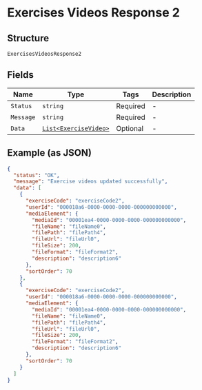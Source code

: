 
# Exercises Videos Response 2

## Structure

`ExercisesVideosResponse2`

## Fields

| Name | Type | Tags | Description |
|  --- | --- | --- | --- |
| `Status` | `string` | Required | - |
| `Message` | `string` | Required | - |
| `Data` | [`List<ExerciseVideo>`](../../doc/models/exercise-video.md) | Optional | - |

## Example (as JSON)

```json
{
  "status": "OK",
  "message": "Exercise videos updated successfully",
  "data": [
    {
      "exerciseCode": "exerciseCode2",
      "userId": "000018a6-0000-0000-0000-000000000000",
      "mediaElement": {
        "mediaId": "00001ea4-0000-0000-0000-000000000000",
        "fileName": "fileName0",
        "filePath": "filePath4",
        "fileUrl": "fileUrl0",
        "fileSize": 200,
        "fileFormat": "fileFormat2",
        "description": "description6"
      },
      "sortOrder": 70
    },
    {
      "exerciseCode": "exerciseCode2",
      "userId": "000018a6-0000-0000-0000-000000000000",
      "mediaElement": {
        "mediaId": "00001ea4-0000-0000-0000-000000000000",
        "fileName": "fileName0",
        "filePath": "filePath4",
        "fileUrl": "fileUrl0",
        "fileSize": 200,
        "fileFormat": "fileFormat2",
        "description": "description6"
      },
      "sortOrder": 70
    }
  ]
}
```

